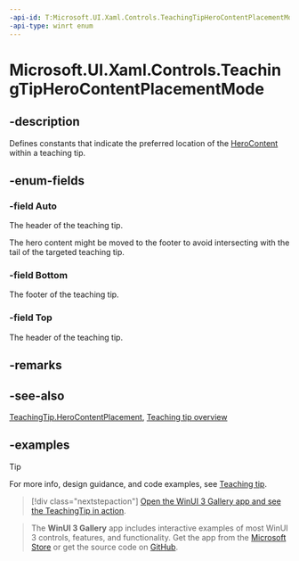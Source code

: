 ```yaml
---
-api-id: T:Microsoft.UI.Xaml.Controls.TeachingTipHeroContentPlacementMode
-api-type: winrt enum
---
```


# Microsoft.UI.Xaml.Controls.TeachingTipHeroContentPlacementMode

<!--
public enum TeachingTipHeroContentPlacementMode
-->

## -description

Defines constants that indicate the preferred location of the [HeroContent](../microsoft.ui.xaml.controls/teachingtip_herocontent.md) within a teaching tip.

## -enum-fields

### -field Auto

The header of the teaching tip.

The hero content might be moved to the footer to avoid intersecting with the tail of the targeted teaching tip.

### -field Bottom

The footer of the teaching tip.

### -field Top

The header of the teaching tip.

## -remarks

## -see-also

[TeachingTip.HeroContentPlacement](teachingtip_herocontentplacement.md), [Teaching tip overview](/windows/apps/design/controls/dialogs-and-flyouts/teaching-tip)

## -examples

> [!TIP]
> For more info, design guidance, and code examples, see [Teaching tip](/windows/apps/design/controls/dialogs-and-flyouts/teaching-tip).

> [!div class="nextstepaction"]
> [Open the WinUI 3 Gallery app and see the TeachingTip in action](winui3gallery:/item/TeachingTip).

> The **WinUI 3 Gallery** app includes interactive examples of most WinUI 3 controls, features, and functionality. Get the app from the [Microsoft Store](https://www.microsoft.com/store/productId/9P3JFPWWDZRC) or get the source code on [GitHub](https://github.com/microsoft/WinUI-Gallery).
